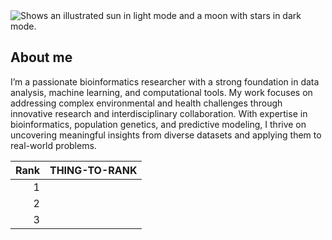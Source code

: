 <picture>
  <source media="(prefers-color-scheme: dark)" srcset="https://user-images.githubusercontent.com/25423296/163456776-7f95b81a-f1ed-45f7-b7ab-8fa810d529fa.png">
  <source media="(prefers-color-scheme: light)" srcset="https://user-images.githubusercontent.com/25423296/163456779-a8556205-d0a5-45e2-ac17-42d089e3c3f8.png">
  <img alt="Shows an illustrated sun in light mode and a moon with stars in dark mode." src="https://user-images.githubusercontent.com/25423296/163456779-a8556205-d0a5-45e2-ac17-42d089e3c3f8.png">
</picture>

## About me

I’m a passionate bioinformatics researcher with a strong foundation in data analysis, machine learning, and computational tools. My work focuses on addressing complex environmental and health challenges through innovative research and interdisciplinary collaboration. With expertise in bioinformatics, population genetics, and predictive modeling, I thrive on uncovering meaningful insights from diverse datasets and applying them to real-world problems.

| Rank | THING-TO-RANK |
|-----:|---------------|
|     1|               |
|     2|               |
|     3|               |

